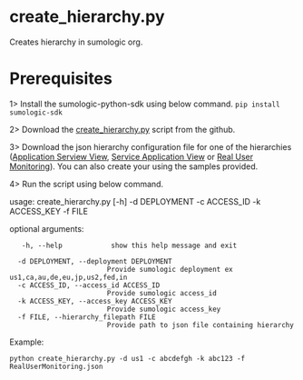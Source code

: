 # create_hierarchy.py

Creates hierarchy in sumologic org.

# Prerequisites

1> Install the sumologic-python-sdk using below command.
   `pip install sumologic-sdk`
   
2> Download the [create_hierarchy.py](create_hierarchy.py) script from the github.

3> Download the json hierarchy configuration file for one of the hierarchies ([Application Serview View](ApplicationServiceView.json), [Service Application View](ServiceApplicationView.json) or [Real User Monitoring](RealUserMonitoring.json)). You can also create your using the samples provided.


4> Run the script using below command.

usage: create_hierarchy.py [-h] -d DEPLOYMENT -c ACCESS_ID -k ACCESS_KEY -f FILE

optional arguments:
```
   -h, --help            show this help message and exit

  -d DEPLOYMENT, --deployment DEPLOYMENT
                        Provide sumologic deployment ex us1,ca,au,de,eu,jp,us2,fed,in
  -c ACCESS_ID, --access_id ACCESS_ID
                        Provide sumologic access_id
  -k ACCESS_KEY, --access_key ACCESS_KEY
                        Provide sumologic access_key
  -f FILE, --hierarchy_filepath FILE
                        Provide path to json file containing hierarchy
```

Example:

`python create_hierarchy.py -d us1 -c abcdefgh -k abc123 -f RealUserMonitoring.json`
